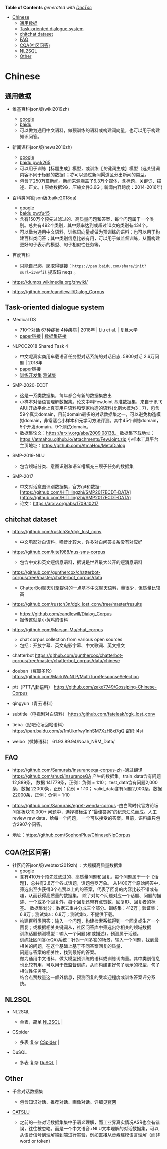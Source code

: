 <!-- START doctoc generated TOC please keep comment here to allow auto update -->
<!-- DON'T EDIT THIS SECTION, INSTEAD RE-RUN doctoc TO UPDATE -->
**Table of Contents**  *generated with [DocToc](https://github.com/thlorenz/doctoc)*

- [Chinese](#chinese)
  - [通用数据](#%E9%80%9A%E7%94%A8%E6%95%B0%E6%8D%AE)
  - [Task-oriented dialogue system](#task-oriented-dialogue-system)
  - [chitchat dataset](#chitchat-dataset)
  - [FAQ](#faq)
  - [CQA(社区问答)](#cqa%E7%A4%BE%E5%8C%BA%E9%97%AE%E7%AD%94)
  - [NL2SQL](#nl2sql)
  - [Other](#other)

<!-- END doctoc generated TOC please keep comment here to allow auto update -->


# Chinese

## 通用数据

- 维基百科json版(wiki2019zh) 
  - [google](https://drive.google.com/file/d/1EdHUZIDpgcBoSqbjlfNKJ3b1t0XIUjbt/view?usp=sharing)
  - [baidu](https://pan.baidu.com/s/1uPMlIY3vhusdnhAge318TA)
  - 可以做为通用中文语料，做预训练的语料或构建词向量，也可以用于构建知识问答。

- 新闻语料json版(news2016zh)
  - [google](https://drive.google.com/file/d/1TMKu1FpTr6kcjWXWlQHX7YJsMfhhcVKp/view?usp=sharing)
  - [baidu pw:k265](https://pan.baidu.com/s/1MLLM-CdM6BhJkj8D0u3atA)
  - 可以用于训练【标题生成】模型，或训练【关键词生成】模型（选关键词内容不同于标题的数据）；亦可以通过新闻渠道区分出新闻的类型。
  - 包含了250万篇新闻。新闻来源涵盖了6.3万个媒体，含标题、关键词、描述、正文。( 原始数据9G，压缩文件3.6G；新闻内容跨度：2014-2016年)

- 百科类问答json版(baike2018qa)
  - [google](https://drive.google.com/open?id=1_vgGQZpfSxN_Ng9iTAvE7hM3Z7NVwXP2)
  - [baidu pw:fu45](https://pan.baidu.com/s/12TCEwC_Q3He65HtPKN17cA)
  - 含有150万个预先过滤过的、高质量问题和答案，每个问题属于一个类别。总共有492个类别，其中频率达到或超过10次的类别有434个。
  - 可以做为通用中文语料，训练词向量或做为预训练的语料；也可以用于构建百科类问答；其中类别信息比较有用，可以用于做监督训练，从而构建更好句子表示的模型、句子相似性任务等。

- 百度百科
  - 只能自己爬，爬取得链接：`https://pan.baidu.com/share/init?surl=i3wvfil` 提取码 neqs 。 

- https://dumps.wikimedia.org/zhwiki/
- https://github.com/candlewill/Dialog_Corpus

## Task-oriented dialogue system

- Medical DS
  - 710个对话 67种症状 4种疾病 | 2018年   | Liu et al. | 复旦大学
  - [paper链接](http://www.sdspeople.fudan.edu.cn/zywei/paper/liu-acl2018.pdf) | [数据集链接](http://www.sdspeople.fudan.edu.cn/zywei/data/acl2018-mds.zip)

- NLPCC2018 Shared Task 4
  - 中文呢真实商用车载语音任务型对话系统的对话日志.  5800对话 2.6万问题 | 2018年
  - [paper链接](http://tcci.ccf.org.cn/conference/2018/papers/EV33.pdf) 
  - [训练开发集](http://tcci.ccf.org.cn/conference/2018/dldoc/trainingdata04.zip) [测试集](http://tcci.ccf.org.cn/conference/2018/dldoc/tasktestdata04.zip)
  
- SMP-2020-ECDT
  - 这是一系类数据集，每年都会有新的数据集放出
  - 小样本对话语言理解数据集。论文中叫FewJoint 基准数据集，来自于讯飞AIUI开放平台上真实用户语料和专家构造的语料(比例大概为3：7)，包含59个真实domain，目前domain最多的对话数据集之一，可以避免构造模拟domain，非常适合小样本和元学习方法评测。其中45个训练domain，5个开发domain，9个测试domain。
  - 数据集论文：https://arxiv.org/abs/2009.08138。
  数据集下载地址：https://atmahou.github.io/attachments/FewJoint.zip
  小样本工具平台主页地址：https://github.com/AtmaHou/MetaDialog

- SMP-2019-NLU
  - 包含领域分类、意图识别和语义槽填充三项子任务的数据集
  
- SMP-2017
  - 中文对话意图识别数据集，官方git和数据: [https://github.com/HITlilingzhi/SMP2017ECDT-DATA](https://github.com/HITlilingzhi/SMP2017ECDT-DATA)
  - 论文：[https://arxiv.org/abs/1709.10217  ](https://arxiv.org/abs/1709.10217)
  

  

## chitchat dataset

- https://github.com/rustch3n/dgk_lost_conv 
  - 中文电影对白语料，噪音比较大，许多对白问答关系没有对应好

- https://github.com/kite1988/nus-sms-corpus 
  - 包含中文和英文短信息语料，据说是世界最大公开的短消息语料

- https://github.com/gunthercox/chatterbot-corpus/tree/master/chatterbot_corpus/data 
  - ChatterBot聊天引擎提供的一点基本中文聊天语料，量很少，但质量比较高

- https://github.com/rustch3n/dgk_lost_conv/tree/master/results 
  - https://github.com/candlewill/Dialog_Corpus
  - 据传这就是小黄鸡的语料

- https://github.com/Marsan-Ma/chat_corpus 
  - chat corpus collection from various open sources
  - 包括：开放字幕、英文电影字幕、中文歌词、英文推文

- chatterbot https://github.com/gunthercox/chatterbot-corpus/tree/master/chatterbot_corpus/data/chinese

- douban（豆瓣多轮） https://github.com/MarkWuNLP/MultiTurnResponseSelection 

- ptt（PTT八卦语料） https://github.com/zake7749/Gossiping-Chinese-Corpus 

- qingyun（青云语料） 

- subtitle（电视剧对白语料）  https://github.com/fateleak/dgk_lost_conv 

- tieba（贴吧论坛回帖语料）  https://pan.baidu.com/s/1mUknfwy1nhSM7XzH8xi7gQ 密码:i4si 

- weibo（微博语料）  61.93.89.94/Noah_NRM_Data/   


## FAQ

- https://github.com/Samurais/insuranceqa-corpus-zh 
  -通过翻译  https://github.com/shuzi/insuranceQA 产生的数据集。train_data含有问题12,889条，
  数据 141779条，正例：负例 = 1:10； test_data含有问题2,000条，数据 22000条，正例：负例 = 1:10；
  valid_data含有问题2,000条，数据 22000条，正例：负例 = 1:10
  
- https://github.com/Samurais/egret-wenda-corpus 
  -由白鹭时代官方论坛问答板块10,000+ 问题中，选择被标注了“最佳答案”的纪录汇总而成。人工review raw data，给每一个问题，
  一个可以接受的答案。目前，语料库只包含2907个问答。 

- 地址：https://github.com/SophonPlus/ChineseNlpCorpus


## CQA(社区问答)

- 社区问答json版(webtext2019zh) ：大规模高质量数据集
  - [google](https://drive.google.com/open?id=1u2yW_XohbYL2YAK6Bzc5XrngHstQTf0v)
  - 含有410万个预先过滤过的、高质量问题和回复。每个问题属于一个【话题】，总共有2.8万个各式话题，话题包罗万象。
    从1400万个原始问答中，筛选出至少获得3个点赞以上的的答案，代表了回复的内容比较不错或有趣，从而获得高质量的数据集。
    除了对每个问题对应一个话题、问题的描述、一个或多个回复外，每个回复还带有点赞数、回复ID、回复者的标签。
    数据集划分：数据去重并分成三个部分。训练集：412万；验证集：6.8万；测试集a：6.8万；测试集b，不提供下载。
  - 构建百科类问答：输入一个问题，构建检索系统得到一个回复或生产一个回复；或根据相关关键词从，社区问答库中筛选出你相关的领域数据  
    训练话题预测模型：输入一个问题(和或描述)，预测属于话题。  
    训练社区问答(cQA)系统：针对一问多答的场景，输入一个问题，找到最相关的问题，在这个基础上基于不同答案回复的质量、  
    问题与答案的相关性，找到最好的答案。  
    做为通用中文语料，做大模型预训练的语料或训练词向量。其中类别信息也比较有用，可以用于做监督训练，从而构建更好句子表示的模型、句子相似性任务等。  
    结合点赞数量这一额外信息，预测回复的受欢迎程度或训练答案评分系统。  


## NL2SQL

- NL2SQL 
  - 单表，简单 [NL2SQL](https://arxiv.org/abs/2006.06434)                   |
  
- CSpider 
  - 多表 复杂 [CSpider](https://arxiv.org/abs/1909.13293)                  |
  
- DuSQL  
  - 多表 复杂 [DuSQL](https://www.aclweb.org/anthology/2020.emnlp-main.562.pdf) |


## Other

- 千言对话数据集
  - 包含知识对话、推荐对话、画像对话。详细见[官网](https://aistudio.baidu.com/aistudio/competition/detail/48/?isFromLUGE=TRUE)
  
- [CATSLU](https://dl.acm.org/doi/10.1145/3340555.3356098)
  - 之前的一些对话数据集集中于语义理解，而工业界真实情况ASR也会有错误，往往被忽略。而是一个中文语音+NLU文本理解的对话数据集，可以从语音信号到理解端到端进行实验，例如直接从音素建模语言理解（而非word or token）